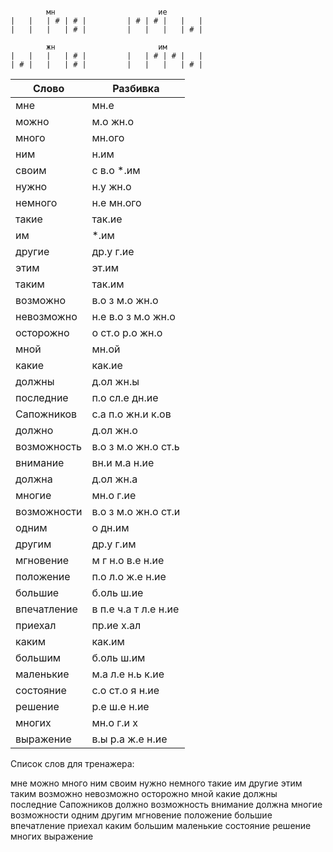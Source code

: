 ```

        мн                       ие
|   |   | # | # |         | # | # |   |   |
|   |   |   | # |         |   |   |   | # |

        жн                       им
|   |   |   | # |         |   | # | # |   |
| # |   |   | # |         |   |   |   | # |

```


| Слово | Разбивка |
| --- | --- |
| мне | мн.е | 
| можно | м.о жн.о | 
| много | мн.ого | 
| ним | н.им | 
| своим | с в.о  \*.им | 
| нужно | н.у жн.о | 
| немного | н.е мн.ого | 
| такие | так.ие | 
| им |  \*.им | 
| другие | др.у г.ие | 
| этим | эт.им | 
| таким | так.им | 
| возможно | в.о з м.о жн.о | 
| невозможно | н.е в.о з м.о жн.о | 
| осторожно | о ст.о р.о жн.о | 
| мной | мн.ой | 
| какие | как.ие | 
| должны | д.ол жн.ы | 
| последние | п.о сл.е дн.ие | 
| Сапожников | с.а п.о жн.и к.ов | 
| должно | д.ол жн.о | 
| возможность | в.о з м.о жн.о ст.ь | 
| внимание | вн.и м.а н.ие | 
| должна | д.ол жн.а | 
| многие | мн.о г.ие | 
| возможности | в.о з м.о жн.о ст.и | 
| одним | о дн.им | 
| другим | др.у г.им | 
| мгновение | м г н.о в.е н.ие | 
| положение | п.о л.о ж.е н.ие | 
| большие | б.оль ш.ие | 
| впечатление | в п.е ч.а т л.е н.ие | 
| приехал | пр.ие х.ал | 
| каким | как.им | 
| большим | б.оль ш.им | 
| маленькие | м.а л.е н.ь к.ие | 
| состояние | с.о ст.о я н.ие | 
| решение | р.е ш.е н.ие | 
| многих | мн.о г.и х | 
| выражение | в.ы р.а ж.е н.ие | 

Список слов для тренажера:

мне можно много ним своим нужно немного такие им другие этим таким возможно невозможно осторожно мной какие должны последние Сапожников должно возможность внимание должна многие возможности одним другим мгновение положение большие впечатление приехал каким большим маленькие состояние решение многих выражение
